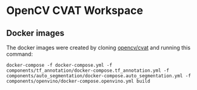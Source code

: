 # OpenCV CVAT Workspace

## Docker images

The docker images were created by cloning [opencv/cvat](https://github.com/opencv/cvat) and running this command:

```
docker-compose -f docker-compose.yml -f components/tf_annotation/docker-compose.tf_annotation.yml -f components/auto_segmentation/docker-compose.auto_segmentation.yml -f components/openvino/docker-compose.openvino.yml build
```

